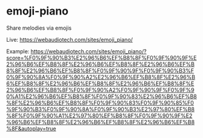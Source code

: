 # emoji-piano
Share melodies via emojis

Live:
https://webaudiotech.com/sites/emoji_piano/

Example:
https://webaudiotech.com/sites/emoji_piano/?score=%F0%9F%90%B3%E2%96%B6%EF%B8%8F%F0%9F%90%9F%E2%96%B6%EF%B8%8F%E2%96%B6%EF%B8%8F%E2%96%B6%EF%B8%8F%E2%96%B6%EF%B8%8F%F0%9F%90%9F%F0%9F%90%B3%F0%9F%90%8A%F0%9F%90%A2%E2%96%B6%EF%B8%8F%E2%96%B6%EF%B8%8F%E2%96%B6%EF%B8%8F%E2%96%B6%EF%B8%8F%E2%96%B6%EF%B8%8F%F0%9F%90%A2%F0%9F%90%9F%F0%9F%90%A1%E2%96%B6%EF%B8%8F%F0%9F%90%83%E2%96%B6%EF%B8%8F%E2%96%B6%EF%B8%8F%F0%9F%90%83%F0%9F%90%85%F0%9F%90%B3%F0%9F%90%8A%F0%9F%90%B3%E2%97%80%EF%B8%8F%F0%9F%90%A1%E2%97%80%EF%B8%8F%F0%9F%90%9F%E2%96%B6%EF%B8%8F%E2%96%B6%EF%B8%8F%E2%96%B6%EF%B8%8F&autoplay=true
